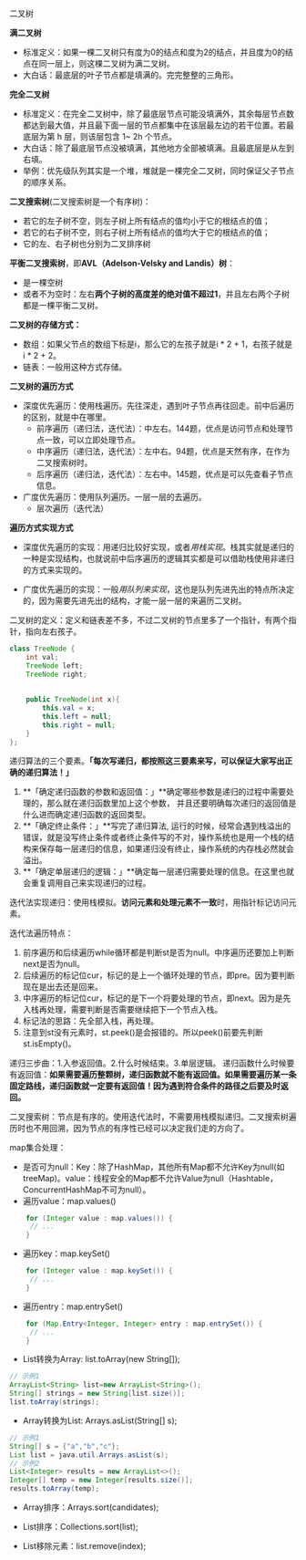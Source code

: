 二叉树

**满二叉树**
- 标准定义：如果一棵二叉树只有度为0的结点和度为2的结点，并且度为0的结点在同一层上，则这棵二叉树为满二叉树。
- 大白话：最底层的叶子节点都是填满的。完完整整的三角形。

**完全二叉树**
- 标准定义：在完全二叉树中，除了最底层节点可能没填满外，其余每层节点数都达到最大值，并且最下面一层的节点都集中在该层最左边的若干位置。若最底层为第 h 层，则该层包含 1~ 2h 个节点。
- 大白话：除了最底层节点没被填满，其他地方全部被填满。且最底层是从左到右填。
- 举例：优先级队列其实是一个堆，堆就是一棵完全二叉树，同时保证父子节点的顺序关系。

**二叉搜索树**(二叉搜索树是一个有序树)：
- 若它的左子树不空，则左子树上所有结点的值均小于它的根结点的值；
- 若它的右子树不空，则右子树上所有结点的值均大于它的根结点的值；
- 它的左、右子树也分别为二叉排序树

**平衡二叉搜索树**，即**AVL（Adelson-Velsky and Landis）树**：
- 是一棵空树
- 或者不为空时：左右**两个子树的高度差的绝对值不超过1**，并且左右两个子树都是一棵平衡二叉树。

**二叉树的存储方式：**
- 数组：如果父节点的数组下标是i，那么它的左孩子就是i * 2 + 1，右孩子就是 i * 2 + 2。
- 链表：一般用这种方式存储。

**二叉树的遍历方式**
- 深度优先遍历：使用栈遍历。先往深走，遇到叶子节点再往回走。前中后遍历的区别，就是中在哪里。
  - 前序遍历（递归法，迭代法）：中左右。144题，优点是访问节点和处理节点一致，可以立即处理节点。
  - 中序遍历（递归法，迭代法）：左中右。94题，优点是天然有序，在作为二叉搜索树时。
  - 后序遍历（递归法，迭代法）：左右中。145题，优点是可以先查看子节点信息。
- 广度优先遍历：使用队列遍历。一层一层的去遍历。
  - 层次遍历（迭代法）

 **遍历方式实现方式** 
- 深度优先遍历的实现：用递归比较好实现，或者*用栈实现*。栈其实就是递归的一种是实现结构，也就说前中后序遍历的逻辑其实都是可以借助栈使用非递归的方式来实现的。

- 广度优先遍历的实现：一般*用队列来实现*，这也是队列先进先出的特点所决定的，因为需要先进先出的结构，才能一层一层的来遍历二叉树。

二叉树的定义：定义和链表差不多，不过二叉树的节点里多了一个指针，有两个指针，指向左右孩子。
```java
class TreeNode {
    int val;
    TreeNode left;
    TreeNode right;
	
	
    public TreeNode(int x){
		this.val = x;
		this.left = null;
		this.right = null;
    }
};
```

递归算法的三个要素。**「每次写递归，都按照这三要素来写，可以保证大家写出正确的递归算法！」**

1. **「确定递归函数的参数和返回值：」**确定哪些参数是递归的过程中需要处理的，那么就在递归函数里加上这个参数， 并且还要明确每次递归的返回值是什么进而确定递归函数的返回类型。
2. **「确定终止条件：」**写完了递归算法,  运行的时候，经常会遇到栈溢出的错误，就是没写终止条件或者终止条件写的不对，操作系统也是用一个栈的结构来保存每一层递归的信息，如果递归没有终止，操作系统的内存栈必然就会溢出。
3. **「确定单层递归的逻辑：」**确定每一层递归需要处理的信息。在这里也就会重复调用自己来实现递归的过程。

迭代法实现递归：使用栈模拟。**访问元素和处理元素不一致**时，用指针标记访问元素。

迭代法遍历特点：
1. 前序遍历和后续遍历while循环都是判断st是否为null。中序遍历还要加上判断next是否为null。
2. 后续遍历的标记位cur，标记的是上一个循环处理的节点，即pre。因为要判断现在是出去还是回来。
3. 中序遍历的标记位cur，标记的是下一个将要处理的节点，即next。因为是先入栈再处理，需要判断是否需要继续把下一个节点入栈。
4. 标记法的思路：先全部入栈，再处理。
5. 注意到st没有元素时，st.peek()是会报错的。所以peek()前要先判断st.isEmpty()。

递归三步曲：1.入参返回值。2.什么时候结束。3.单层逻辑。
递归函数什么时候要有返回值：**如果需要遍历整颗树，递归函数就不能有返回值。如果需要遍历某一条固定路线，递归函数就一定要有返回值！因为遇到符合条件的路径之后要及时返回。**

二叉搜索树：节点是有序的。使用迭代法时，不需要用栈模拟递归。二叉搜索树遍历时也不用回溯，因为节点的有序性已经可以决定我们走的方向了。

map集合处理：
- 是否可为null：Key：除了HashMap，其他所有Map都不允许Key为null(如treeMap)。value：线程安全的Map都不允许Value为null（Hashtable，ConcurrentHashMap不可为null）。
- 遍历value：map.values()
```java
    for (Integer value : map.values()) {
     // ...
    }
```
- 遍历key：map.keySet()
```java
    for (Integer value : map.keySet()) {
     // ...
    }
```
- 遍历entry：map.entrySet()
```java
    for (Map.Entry<Integer, Integer> entry : map.entrySet()) {
     // ...
    }
```
- List转换为Array: list.toArray(new String[]);
```java
// 示例1
ArrayList<String> list=new ArrayList<String>();
String[] strings = new String[list.size()];
list.toArray(strings);
```
- Array转换为List: Arrays.asList(String[] s);
```java
// 示例1
String[] s = {"a","b","c"};
List list = java.util.Arrays.asList(s);
// 示例2
List<Integer> results = new ArrayList<>();
Integer[] temp = new Integer[results.size()];
results.toArray(temp);
```
- Array排序：Arrays.sort(candidates);

- List排序：Collections.sort(list);

- List移除元素：list.remove(index);





